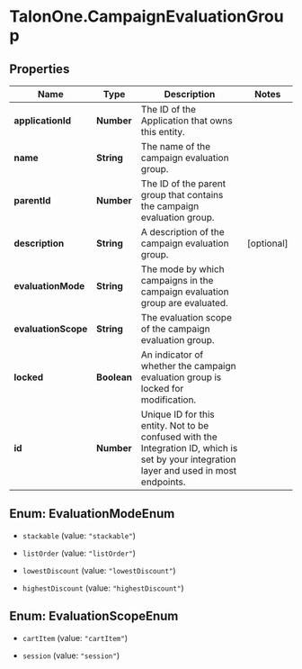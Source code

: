 # TalonOne.CampaignEvaluationGroup

## Properties

Name | Type | Description | Notes
------------ | ------------- | ------------- | -------------
**applicationId** | **Number** | The ID of the Application that owns this entity. | 
**name** | **String** | The name of the campaign evaluation group. | 
**parentId** | **Number** | The ID of the parent group that contains the campaign evaluation group. | 
**description** | **String** | A description of the campaign evaluation group. | [optional] 
**evaluationMode** | **String** | The mode by which campaigns in the campaign evaluation group are evaluated. | 
**evaluationScope** | **String** | The evaluation scope of the campaign evaluation group. | 
**locked** | **Boolean** | An indicator of whether the campaign evaluation group is locked for modification. | 
**id** | **Number** | Unique ID for this entity. Not to be confused with the Integration ID, which is set by your integration layer and used in most endpoints. | 



## Enum: EvaluationModeEnum


* `stackable` (value: `"stackable"`)

* `listOrder` (value: `"listOrder"`)

* `lowestDiscount` (value: `"lowestDiscount"`)

* `highestDiscount` (value: `"highestDiscount"`)





## Enum: EvaluationScopeEnum


* `cartItem` (value: `"cartItem"`)

* `session` (value: `"session"`)




